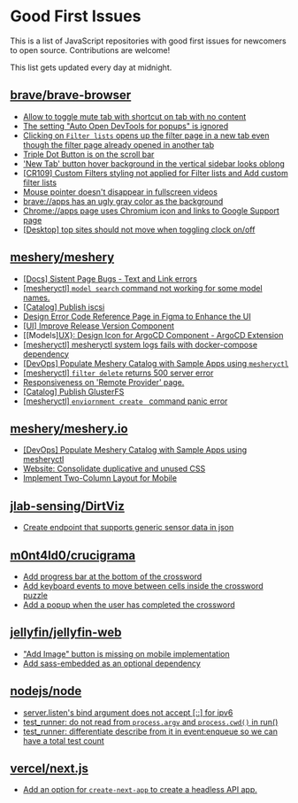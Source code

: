 # Good First Issues

This is a list of JavaScript repositories with good first issues for newcomers to open source. Contributions are welcome!

This list gets updated every day at midnight.

## [brave/brave-browser](https://github.com/brave/brave-browser)

- [Allow to toggle mute tab with shortcut on tab with no content](https://github.com/brave/brave-browser/issues/40016)
- [The setting "Auto Open DevTools for popups" is ignored](https://github.com/brave/brave-browser/issues/39597)
- [Clicking on `Filter lists` opens up the filter page in a new tab even though the filter page already opened in another tab](https://github.com/brave/brave-browser/issues/24120)
- [Triple Dot Button is on the  scroll bar ](https://github.com/brave/brave-browser/issues/36298)
- ['New Tab' button hover background in the vertical sidebar looks oblong](https://github.com/brave/brave-browser/issues/40323)
- [[CR109] Custom Filters styling not applied for Filter lists and Add custom filter lists](https://github.com/brave/brave-browser/issues/27647)
- [Mouse pointer doesn't disappear in fullscreen videos](https://github.com/brave/brave-browser/issues/17292)
- [brave://apps has an ugly gray color as the background](https://github.com/brave/brave-browser/issues/25736)
- [Chrome://apps page uses Chromium icon and links to Google Support page](https://github.com/brave/brave-browser/issues/38755)
- [[Desktop] top sites should not move when toggling clock on/off](https://github.com/brave/brave-browser/issues/11484)

## [meshery/meshery](https://github.com/meshery/meshery)

- [[Docs] Sistent Page Bugs - Text and Link errors](https://github.com/meshery/meshery/issues/11553)
- [[mesheryctl] `model search` command not working for some model names.](https://github.com/meshery/meshery/issues/11319)
- [[Catalog] Publish iscsi](https://github.com/meshery/meshery/issues/9287)
- [Design Error Code Reference Page in Figma to Enhance the UI ](https://github.com/meshery/meshery/issues/8995)
- [[UI] Improve Release Version Component](https://github.com/meshery/meshery/issues/9569)
- [[Models][UX}: Design Icon for ArgoCD Component - ArgoCD Extension](https://github.com/meshery/meshery/issues/10290)
- [[mesheryctl] mesheryctl system logs fails with docker-compose dependency](https://github.com/meshery/meshery/issues/10777)
- [[DevOps] Populate Meshery Catalog with Sample Apps using `mesheryctl`](https://github.com/meshery/meshery/issues/10458)
- [[mesheryctl] `filter delete` returns 500 server error](https://github.com/meshery/meshery/issues/11318)
- [Responsiveness on 'Remote Provider' page.](https://github.com/meshery/meshery/issues/10743)
- [[Catalog] Publish GlusterFS](https://github.com/meshery/meshery/issues/9286)
- [[mesheryctl] `enviornment create ` command panic error](https://github.com/meshery/meshery/issues/11314)

## [meshery/meshery.io](https://github.com/meshery/meshery.io)

- [[DevOps] Populate Meshery Catalog with Sample Apps using mesheryctl](https://github.com/meshery/meshery.io/issues/1650)
- [Website: Consolidate duplicative and unused CSS](https://github.com/meshery/meshery.io/issues/896)
- [Implement Two-Column Layout for Mobile](https://github.com/meshery/meshery.io/issues/1827)

## [jlab-sensing/DirtViz](https://github.com/jlab-sensing/DirtViz)

- [Create endpoint that supports generic sensor data in json](https://github.com/jlab-sensing/DirtViz/issues/332)

## [m0nt4ld0/crucigrama](https://github.com/m0nt4ld0/crucigrama)

- [Add progress bar at the bottom of the crossword](https://github.com/m0nt4ld0/crucigrama/issues/9)
- [Add keyboard events to move between cells inside the crossword puzzle](https://github.com/m0nt4ld0/crucigrama/issues/11)
- [Add a popup when the user has completed the crossword](https://github.com/m0nt4ld0/crucigrama/issues/10)

## [jellyfin/jellyfin-web](https://github.com/jellyfin/jellyfin-web)

- ["Add Image" button is missing on mobile implementation ](https://github.com/jellyfin/jellyfin-web/issues/5426)
- [Add sass-embedded as an optional dependency](https://github.com/jellyfin/jellyfin-web/issues/5862)

## [nodejs/node](https://github.com/nodejs/node)

- [server.listen's bind argument does not accept [::] for ipv6](https://github.com/nodejs/node/issues/54441)
- [test_runner: do not read from `process.argv` and `process.cwd()` in run()](https://github.com/nodejs/node/issues/53867)
- [test_runner: differentiate describe from it in event:enqueue so we can have a total test count](https://github.com/nodejs/node/issues/51235)

## [vercel/next.js](https://github.com/vercel/next.js)

- [Add an option for `create-next-app` to create a headless API app.](https://github.com/vercel/next.js/issues/68118)

